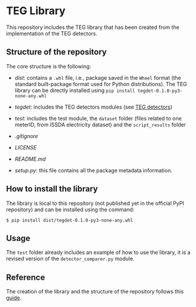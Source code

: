 # TEG Library 
This repository includes the TEG library that has been created from the implementation of the TEG detectors.

## Structure of the repository
The core structure is the following:
- *dist*: contains a ```.whl``` file, i.e., package saved in the ```Wheel``` format (the standard built-package format used for Python distributions). 
The TEG library can be directly installed   using ```pip install tegdet-0.1.0-py3-none-any.whl``` 
- *tegdet*: includes the TEG detectors modules (see [TEG detectors](https://github.com/DiasporeUnizar/TEG/blob/master/doc/TEGdetectors.md))
- *test*: includes the test module, the ```dataset``` folder (files related to one meterID, from ISSDA electricity dataset) and the ```script_results``` folder
- *.gitignore*
- *LICENSE*
- *README.md*

- *setup.py*:  this file  contains all the package metadata information. 
 
## How to install the library
The library is local to this repository (not published yet in the official PyPI repository) and can be installed using the command:

```$ pip install dist/tegdet-0.1.0-py3-none-any.whl```

## Usage
The ```test``` folder already includes an example of how to use the library, it is a revised version of the ```detector_comparer.py``` module.

## Reference
The creation of the library and the structure of the repository follows this  [guide](https://medium.com/analytics-vidhya/how-to-create-a-python-library-7d5aea80cc3f).



